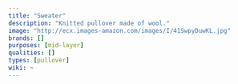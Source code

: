 ```yaml
---
title: "Sweater"
description: "Knitted pullover made of wool."
image: "http://ecx.images-amazon.com/images/I/41SwpyDuwKL.jpg"
brands: []
purposes: [mid-layer]
qualities: []
types: [pullover]
wiki: ~
---
```

